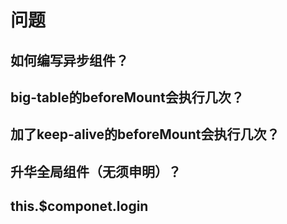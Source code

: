 # 问题


## 如何编写异步组件？

## big-table的beforeMount会执行几次？

## 加了keep-alive的beforeMount会执行几次？

## 升华全局组件（无须申明）？

## this.$componet.login